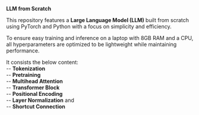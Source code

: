 **LLM from Scratch**

This repository features a **Large Language Model (LLM)** built from scratch using PyTorch and Python with a focus on simplicity and efficiency.

To ensure easy training and inference on a laptop with 8GB RAM and a CPU, all hyperparameters are optimized to be lightweight while maintaining performance.

It consists the below content: </br>
-- **Tokenization**</br>
-- **Pretraining** </br>
-- **Multihead Attention**</br>
-- **Transformer Block**</br>
-- **Positional Encoding**</br>
-- **Layer Normalization** and</br>
-- **Shortcut Connection**
